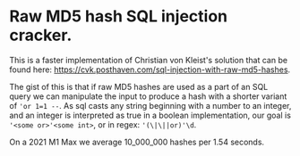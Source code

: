 # Raw MD5 hash SQL injection cracker. 

This is a faster implementation of Christian von Kleist's solution that can be found here: https://cvk.posthaven.com/sql-injection-with-raw-md5-hashes.

The gist of this is that if raw MD5 hashes are used as a part of an SQL query we can manipulate the input to produce a hash with a shorter variant of `'or 1=1 --`. 
As sql casts any string beginning with a number to an integer, and an integer is interpreted as true in a boolean implementation, our goal is `'<some or>'<some int>`, or in regex: `'(\|\||or)'\d`.

On a 2021 M1 Max we average 10_000_000 hashes per 1.54 seconds.

